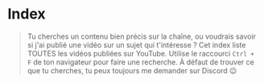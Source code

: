 # Index

> Tu cherches un contenu bien précis sur la chaîne, ou voudrais savoir si j'ai publié une vidéo sur un sujet qui t'intéresse ? Cet index liste TOUTES les vidéos publiées sur YouTube. Utilise le raccourci `Ctrl + F` de ton navigateur pour faire une recherche. À défaut de trouver ce que tu cherches, tu peux toujours me demander sur Discord 😉
